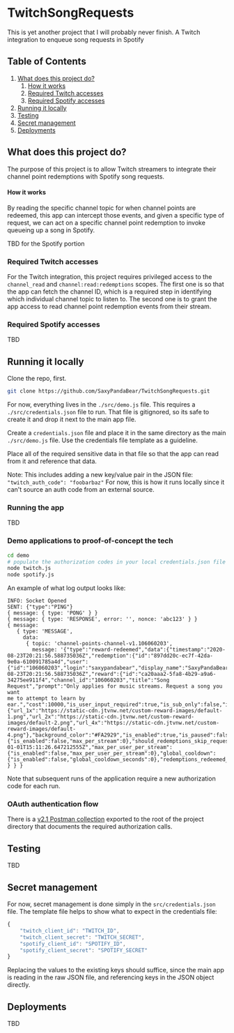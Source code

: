 # TwitchSongRequests
This is yet another project that I will probably never finish. A Twitch 
integration to enqueue song requests in Spotify

## Table of Contents
1. [What does this project do?](#what-does-this-project-do)
    1. [How it works](#how-it-works)
    1. [Required Twitch accesses](#required-twitch-accesses)
    1. [Required Spotify accesses](#required-spotify-accesses)
1. [Running it locally](#running-it-locally)
1. [Testing](#testing)
1. [Secret management](#secret-management)
1. [Deployments](#deployments)

## What does this project do?
The purpose of this project is to allow Twitch streamers to integrate their 
channel point redemptions with Spotify song requests.

#### How it works
By reading the specific channel topic for when channel points are redeemed, this
app can intercept those events, and given a specific type of request, we can 
act on a specific channel point redemption to invoke queueing up a song in Spotify.

TBD for the Spotify portion

### Required Twitch accesses
For the Twitch integration, this project requires privileged access to the
`channel_read` and `channel:read:redemptions` scopes. The first one is so that
the app can fetch the channel ID, which is a required step in identifying which
individual channel topic to listen to. The second one is to grant the app access
to read channel point redemption events from their stream.

### Required Spotify accesses

TBD

## Running it locally

Clone the repo, first.
```bash
git clone https://github.com/SaxyPandaBear/TwitchSongRequests.git
```

For now, everything lives in the `./src/demo.js` file. This requires a `./src/credentials.json` 
file to run. That file is gitignored, so its safe to create it and drop it next 
to the main app file. 

Create a `credentials.json` file and place it in the same directory as the main
`./src/demo.js` file. Use the credentials file template as a guideline.

Place all of the required sensitive data in that file so that the app can read 
from it and reference that data. 

Note: This includes adding a new key/value pair in the JSON file: `"twitch_auth_code": "foobarbaz"` 
For now, this is how it runs locally since it can't source an auth code from an external source.

### Running the app

TBD

### Demo applications to proof-of-concept the tech

```bash
cd demo
# populate the authorization codes in your local credentials.json file
node twitch.js
node spotify.js
```

An example of what log output looks like:
```
INFO: Socket Opened
SENT: {"type":"PING"}
{ message: { type: 'PONG' } }
{ message: { type: 'RESPONSE', error: '', nonce: 'abc123' } }
{ message: 
   { type: 'MESSAGE',
     data:
      { topic: 'channel-points-channel-v1.106060203',
        message: '{"type":"reward-redeemed","data":{"timestamp":"2020-08-23T20:21:56.588735036Z","redemption":{"id":"897dd20c-ec7f-42da-9e0a-610091785a4d","user":{"id":"106060203","login":"saxypandabear","display_name":"SaxyPandaBear"},"channel_id":"106060203","redeemed_at":"2020-08-23T20:21:56.588735036Z","reward":{"id":"ca20aaa2-5fa8-4b29-a9a6-34275ee911f4","channel_id":"106060203","title":"Song Request","prompt":"Only applies for music streams. Request a song you want 
me to attempt to learn by ear.","cost":10000,"is_user_input_required":true,"is_sub_only":false,"image":null,"default_image":{"url_1x":"https://static-cdn.jtvnw.net/custom-reward-images/default-1.png","url_2x":"https://static-cdn.jtvnw.net/custom-reward-images/default-2.png","url_4x":"https://static-cdn.jtvnw.net/custom-reward-images/default-4.png"},"background_color":"#FA2929","is_enabled":true,"is_paused":false,"is_in_stock":true,"max_per_stream":{"is_enabled":false,"max_per_stream":0},"should_redemptions_skip_request_queue":false,"template_id":null,"updated_for_indicator_at":"2020-01-01T15:11:26.647212555Z","max_per_user_per_stream":{"is_enabled":false,"max_per_user_per_stream":0},"global_cooldown":{"is_enabled":false,"global_cooldown_seconds":0},"redemptions_redeemed_current_stream":0,"cooldown_expires_at":null},"user_input":"hello","status":"UNFULFILLED"}}}' } } }
```

Note that subsequent runs of the application require a new authorization code 
for each run. 

### OAuth authentication flow
There is a [v2.1 Postman collection](./TwitchSongRequestsReference.postman_collection.json) exported to the root of the project directory
that documents the required authorization calls.

## Testing

TBD

## Secret management
For now, secret management is done simply in the `src/credentials.json` file. 
The template file helps to show what to expect in the credentials file:

```javascript
{
    "twitch_client_id": "TWITCH_ID",
    "twitch_client_secret": "TWITCH_SECRET",
    "spotify_client_id": "SPOTIFY_ID",
    "spotify_client_secret": "SPOTIFY_SECRET"
}
```

Replacing the values to the existing keys should suffice, since the main app is
reading in the raw JSON file, and referencing keys in the JSON object directly. 

## Deployments

TBD
